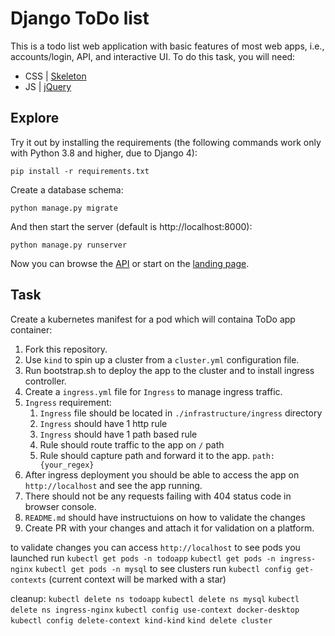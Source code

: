 # Django ToDo list

This is a todo list web application with basic features of most web apps, i.e., accounts/login, API, and interactive UI. To do this task, you will need:

- CSS | [Skeleton](http://getskeleton.com/)
- JS | [jQuery](https://jquery.com/)

## Explore

Try it out by installing the requirements (the following commands work only with Python 3.8 and higher, due to Django 4):

```
pip install -r requirements.txt
```

Create a database schema:

```
python manage.py migrate
```

And then start the server (default is http://localhost:8000):

```
python manage.py runserver
```

Now you can browse the [API](http://localhost:8000/api/) or start on the [landing page](http://localhost:8000/).

## Task

Create a kubernetes manifest for a pod which will containa ToDo app container:

1. Fork this repository.
1. Use `kind` to spin up a cluster from a `cluster.yml` configuration file.
1. Run bootstrap.sh to deploy the app to the cluster and to install ingress controller.
1. Create a `ingress.yml` file for `Ingress` to manage ingress traffic.
1. `Ingress` requirement:
   1. `Ingress` file should be located in `./infrastructure/ingress` directory
   2. `Ingress` should have 1 http rule
   3. `Ingress` should have 1 path based rule
   4. Rule should route traffic to the app on `/` path
   5. Rule should capture path and forward it to the app. `path: {your_regex}`
1. After ingress deployment you should be able to access the app on `http://localhost` and see the app running.
1. There should not be any requests failing with 404 status code in browser console.
1. `README.md` should have instructuions on how to validate the changes
1. Create PR with your changes and attach it for validation on a platform.

to validate changes you can access `http://localhost`
to see pods you launched run `kubectl get pods -n todoapp` `kubectl get pods -n ingress-nginx` `kubectl get pods -n mysql`
to see clusters run `kubectl config get-contexts` (current context will be marked with a star)

cleanup:
`kubectl delete ns todoapp`
`kubectl delete ns mysql`
`kubectl delete ns ingress-nginx`
`kubectl config use-context docker-desktop`
`kubectl config delete-context kind-kind`
`kind delete cluster`
